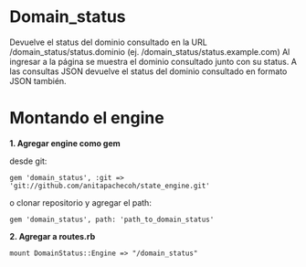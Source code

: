 # Domain_status
Devuelve el status del dominio consultado en la URL /domain_status/status.dominio (ej. /domain_status/status.example.com)
Al ingresar a la página se muestra el dominio consultado junto con su status. A las consultas JSON devuelve el status del dominio consultado en formato JSON también.

# Montando el engine
**1. Agregar engine como gem**

desde git:

`gem 'domain_status', :git => 'git://github.com/anitapachecoh/state_engine.git'`

o clonar repositorio y agregar el path:

`gem 'domain_status', path: 'path_to_domain_status'`

**2. Agregar a routes.rb**

`mount DomainStatus::Engine => "/domain_status"`
